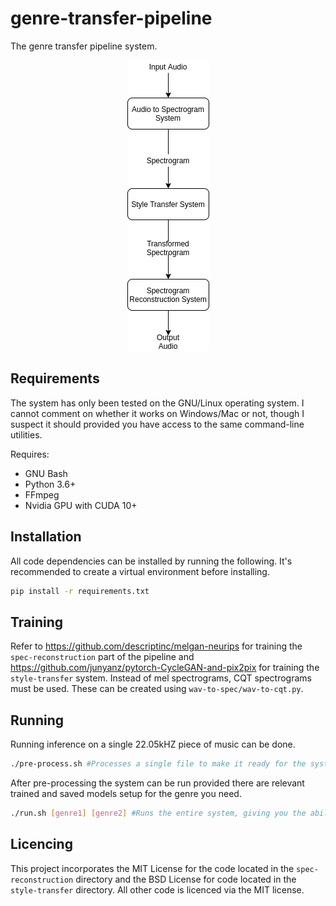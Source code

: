 # genre-transfer-pipeline

The genre transfer pipeline system.

<p align="center">
    <img src="img/dfd.png" />
</p>

## Requirements
The system has only been tested on the GNU/Linux operating system. I cannot comment on whether it works on Windows/Mac or not, though I suspect it should provided you have access to the same command-line utilities.

Requires:
* GNU Bash
* Python 3.6+
* FFmpeg
* Nvidia GPU with CUDA 10+

## Installation
All code dependencies can be installed by running the following. It's recommended to create a virtual environment before installing.
```bash
pip install -r requirements.txt
```

## Training

Refer to https://github.com/descriptinc/melgan-neurips for training the `spec-reconstruction` part of the pipeline and https://github.com/junyanz/pytorch-CycleGAN-and-pix2pix for training the `style-transfer` system. Instead of mel spectrograms, CQT spectrograms must be used. These can be created using `wav-to-spec/wav-to-cqt.py`. 

## Running
Running inference on a single 22.05kHZ piece of music can be done.

```bash
./pre-process.sh #Processes a single file to make it ready for the system
```
After pre-processing the system can be run provided there are relevant trained and saved models setup for the genre you need.
```bash
./run.sh [genre1] [genre2] #Runs the entire system, giving you the ability to perform genre transfer.
```
## Licencing
This project incorporates the MIT License for the code located in the `spec-reconstruction` directory and the BSD License for code located in the `style-transfer` directory. All other code is licenced via the MIT license.